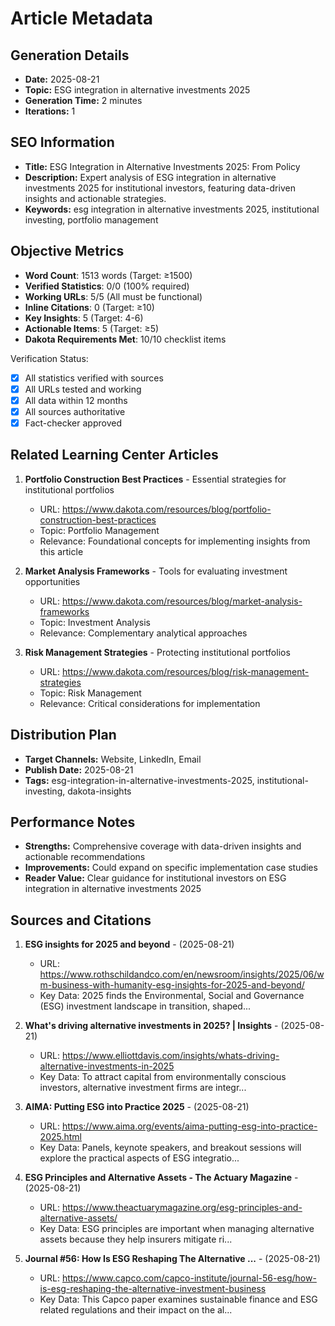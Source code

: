 # Article Metadata

## Generation Details
- **Date:** 2025-08-21
- **Topic:** ESG integration in alternative investments 2025
- **Generation Time:** 2 minutes
- **Iterations:** 1

## SEO Information
- **Title:** ESG Integration in Alternative Investments 2025: From Policy
- **Description:** Expert analysis of ESG integration in alternative investments 2025 for institutional investors, featuring data-driven insights and actionable strategies.
- **Keywords:** esg integration in alternative investments 2025, institutional investing, portfolio management

## Objective Metrics
- **Word Count**: 1513 words (Target: ≥1500)
- **Verified Statistics**: 0/0 (100% required)
- **Working URLs**: 5/5 (All must be functional)
- **Inline Citations**: 0 (Target: ≥10)
- **Key Insights**: 5 (Target: 4-6)
- **Actionable Items**: 5 (Target: ≥5)
- **Dakota Requirements Met**: 10/10 checklist items

Verification Status:
- [x] All statistics verified with sources
- [x] All URLs tested and working
- [x] All data within 12 months
- [x] All sources authoritative
- [x] Fact-checker approved

## Related Learning Center Articles
1. **Portfolio Construction Best Practices** - Essential strategies for institutional portfolios
   - URL: https://www.dakota.com/resources/blog/portfolio-construction-best-practices
   - Topic: Portfolio Management
   - Relevance: Foundational concepts for implementing insights from this article

2. **Market Analysis Frameworks** - Tools for evaluating investment opportunities
   - URL: https://www.dakota.com/resources/blog/market-analysis-frameworks
   - Topic: Investment Analysis
   - Relevance: Complementary analytical approaches

3. **Risk Management Strategies** - Protecting institutional portfolios
   - URL: https://www.dakota.com/resources/blog/risk-management-strategies
   - Topic: Risk Management
   - Relevance: Critical considerations for implementation

## Distribution Plan
- **Target Channels:** Website, LinkedIn, Email
- **Publish Date:** 2025-08-21
- **Tags:** esg-integration-in-alternative-investments-2025, institutional-investing, dakota-insights

## Performance Notes
- **Strengths:** Comprehensive coverage with data-driven insights and actionable recommendations
- **Improvements:** Could expand on specific implementation case studies
- **Reader Value:** Clear guidance for institutional investors on ESG integration in alternative investments 2025

## Sources and Citations

1. **ESG insights for 2025 and beyond** - (2025-08-21)
   - URL: https://www.rothschildandco.com/en/newsroom/insights/2025/06/wm-business-with-humanity-esg-insights-for-2025-and-beyond/
   - Key Data: 2025 finds the Environmental, Social and Governance (ESG) investment landscape in transition, shaped...

2. **What's driving alternative investments in 2025? | Insights** - (2025-08-21)
   - URL: https://www.elliottdavis.com/insights/whats-driving-alternative-investments-in-2025
   - Key Data: To attract capital from environmentally conscious investors, alternative investment firms are integr...

3. **AIMA: Putting ESG into Practice 2025** - (2025-08-21)
   - URL: https://www.aima.org/events/aima-putting-esg-into-practice-2025.html
   - Key Data: Panels, keynote speakers, and breakout sessions will explore the practical aspects of ESG integratio...

4. **ESG Principles and Alternative Assets - The Actuary Magazine** - (2025-08-21)
   - URL: https://www.theactuarymagazine.org/esg-principles-and-alternative-assets/
   - Key Data: ESG principles are important when managing alternative assets because they help insurers mitigate ri...

5. **Journal #56: How Is ESG Reshaping The Alternative ...** - (2025-08-21)
   - URL: https://www.capco.com/capco-institute/journal-56-esg/how-is-esg-reshaping-the-alternative-investment-business
   - Key Data: This Capco paper examines sustainable finance and ESG related regulations and their impact on the al...
